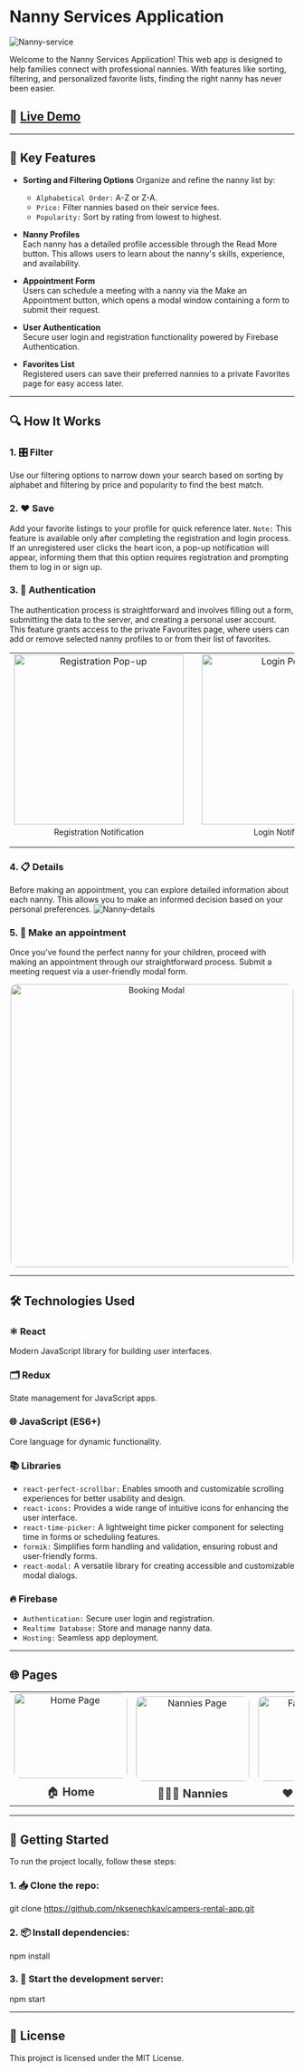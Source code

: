 # Nanny Services Application

![Nanny-service](https://github.com/nksenechkav/nanny-services-app/blob/main/public/favicon.png?raw=true)

Welcome to the Nanny Services Application! This web app is designed to help families connect with professional nannies. With features like sorting, filtering, and personalized favorite lists, finding the right nanny has never been easier.

## 🚀 [Live Demo](https://nanny-services-app.web.app/)

--------------------------------------------------------------------------------------------------------------------------------------------

## 🌟 Key Features

- **Sorting and Filtering Options**
  Organize and refine the nanny list by:
  - `Alphabetical Order:` A-Z or Z-A.
  - `Price:` Filter nannies based on their service fees.
  - `Popularity:` Sort by rating from lowest to highest.

- **Nanny Profiles**  
  Each nanny has a detailed profile accessible through the Read More button. This allows users to learn about the nanny's skills, experience, and availability.

- **Appointment Form**  
  Users can schedule a meeting with a nanny via the Make an Appointment button, which opens a modal window containing a form to submit their request.

- **User Authentication**  
  Secure user login and registration functionality powered by Firebase Authentication.

- **Favorites List**  
  Registered users can save their preferred nannies to a private Favorites page for easy access later.

--------------------------------------------------------------------------------------------------------------------------------------------

## 🔍 How It Works

### 1. 🎛️ Filter
Use our filtering options to narrow down your search based on sorting by alphabet and filtering by price and popularity to find the best match.

### 2. ❤️ Save
Add your favorite listings to your profile for quick reference later.
`Note:` This feature is available only after completing the registration and login process. If an unregistered user clicks the heart icon, a pop-up notification will appear, informing them that this option requires registration and prompting them to log in or sign up.

### 3. 🔑 Authentication
The authentication process is straightforward and involves filling out a form, submitting the data to the server, and creating a personal user account. This feature grants access to the private Favourites page, where users can add or remove selected nanny profiles to or from their list of favorites.
<table align="center">
  <tr>
    <td align="center" style="width:45%;">
      <img src="https://github.com/nksenechkav/nanny-services-app/blob/main/public/register.png?raw=true" alt="Registration Pop-up" width="300px">
      <p style="font-size:14px; margin-top:5px;">Registration Notification</p>
    </td>
    <td style="width:10%;"></td> <!-- Пустая колонка для отступа -->
    <td align="center" style="width:45%;">
      <img src="https://github.com/nksenechkav/nanny-services-app/blob/main/public/login.png?raw=true" alt="Login Pop-up" width="300px">
      <p style="font-size:14px; margin-top:5px;">Login Notification</p>
    </td>
  </tr>
</table>

### 4. 📋 Details
Before making an appointment, you can explore detailed information about each nanny. This allows you to make an informed decision based on your personal preferences.
![Nanny-details](https://github.com/nksenechkav/nanny-services-app/blob/main/public/details.png?raw=true)

### 5. 📅 Make an appointment
Once you’ve found the perfect nanny for your children, proceed with making an appointment through our straightforward process. Submit a meeting request via a user-friendly modal form.
<p align="center"> <img src="https://github.com/nksenechkav/nanny-services-app/blob/main/public/booking.png?raw=true" alt="Booking Modal" width="500px" style="border-radius:10px;"> </p>

--------------------------------------------------------------------------------------------------------------------------------------------

## 🛠 Technologies Used

### ⚛️ React
Modern JavaScript library for building user interfaces.

### 🗂️ Redux
State management for JavaScript apps.

### 🌐 JavaScript (ES6+)
Core language for dynamic functionality.

### 📚 Libraries
- `react-perfect-scrollbar:` Enables smooth and customizable scrolling experiences for better usability and design.
- `react-icons:` Provides a wide range of intuitive icons for enhancing the user interface.
- `react-time-picker:` A lightweight time picker component for selecting time in forms or scheduling features.
- `formik:` Simplifies form handling and validation, ensuring robust and user-friendly forms.
- `react-modal:` A versatile library for creating accessible and customizable modal dialogs.

### 🔥 Firebase
- `Authentication:` Secure user login and registration.
- `Realtime Database:` Store and manage nanny data.
- `Hosting:` Seamless app deployment.

--------------------------------------------------------------------------------------------------------------------------------------------

## 🌐 Pages

<table align="center"> <tr> <td align="center" style="margin:10px;"> <a href="https://nanny-services-app.firebaseapp.com/" target="_blank" style="text-decoration:none;"> <img src="https://github.com/nksenechkav/nanny-services-app/blob/main/public/home.png?raw=true" alt="Home Page" width="200px" height="150px" style="border-radius:10px;"/> <div style="font-size:20px; margin-top:10px; color:#333;"> 🏠 <strong>Home</strong> </div> </a> </td> <td align="center" style="margin:10px;"> <a href="https://nanny-services-app.firebaseapp.com/catalog" target="_blank" style="text-decoration:none;"> <img src="https://github.com/nksenechkav/nanny-services-app/blob/main/public/catalog.png?raw=true" alt="Nannies Page" width="200px" height="150px" style="border-radius:10px;"/> <div style="font-size:20px; margin-top:10px; color:#333;"> 👩‍👧‍👦 <strong>Nannies</strong> </div> </a> </td> <td align="center" style="margin:10px;"> <a href="https://nanny-services-app.firebaseapp.com/favourites" target="_blank" style="text-decoration:none;"> <img src="https://github.com/nksenechkav/nanny-services-app/blob/main/public/favourites.png?raw=true" alt="Favorites Page" width="200px" height="150px" style="border-radius:10px;"/> <div style="font-size:20px; margin-top:10px; color:#333;"> ❤️ <strong>Favorites</strong> </div> </a> </td> </tr> </table>

--------------------------------------------------------------------------------------------------------------------------------------------

## 🏁 Getting Started

To run the project locally, follow these steps:

### 1. 📥 Clone the repo:

git clone https://github.com/nksenechkav/campers-rental-app.git

### 2. 📦 Install dependencies:

npm install

### 3. 🚀 Start the development server:

npm start

--------------------------------------------------------------------------------------------------------------------------------------------

## 📝 License

This project is licensed under the MIT License.

